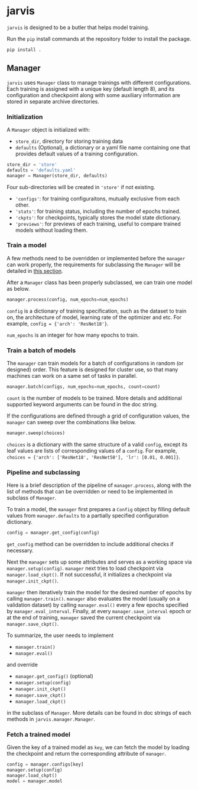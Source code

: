 # jarvis
`jarvis` is designed to be a butler that helps model training.

Run the `pip` install commands at the repository folder to install the package.
```bash
pip install .
```

## Manager
`jarvis` uses `Manager` class to manage trainings with different configurations. Each training is
assigned with a unique key (default length 8), and its configuration and checkpoint along with some
auxiliary information are stored in separate archive directories.

### Initialization
A `Manager` object is initialized with:
- `store_dir`, directory for storing training data
- `defaults` (Optional), a dictionary or a yaml file name containing one that provides default
values of a training configuration.
```python
store_dir = 'store'
defaults = 'defaults.yaml'
manager = Manager(store_dir, defaults)
```
Four sub-directories will be created in `'store'` if not existing.
- `'configs'`: for training configuraitons, mutually exclusive from each other.
- `'stats'`: for training status, including the number of epochs trained.
- `'ckpts'`: for checkpoints, typically stores the model state dictionary.
- `'previews'`: for previews of each training, useful to compare trained models without loading
them.

### Train a model
A few methods need to be overridden or implemented before the `manager` can work properly, the
requirements for subclassing the `Manager` will be detailed in
[this section](#pipeline-and-subclassing).

After a `Manager` class has been properly subclassed, we can train one model as below.
```python
manager.process(config, num_epochs=num_epochs)
```
`config` is a dictionary of training specification, such as the dataset to train on, the
architecture of model, learning rate of the optimizer and etc. For example,
`config = {'arch': 'ResNet18'}`.

`num_epochs` is an integer for how many epochs to train.

### Train a batch of models
The `manager` can train models for a batch of configurations in random (or designed) order. This
feature is designed for cluster use, so that many machines can work on a same set of tasks in
parallel.
```python
manager.batch(configs, num_epochs=num_epochs, count=count)
```
`count` is the number of models to be trained. More details and additional supported keyword
arguments can be found in the doc string.

If the configurations are defined through a grid of configuration values, the `manager` can sweep
over the combinations like below.
```python
manager.sweep(choices)
```
`choices` is a dictionary with the same structure of a valid `config`, except its leaf values are
lists of corresponding values of a `config`. For example,
`choices = {'arch': ['ResNet18', 'ResNet50'], 'lr': [0.01, 0.001]}`.

### Pipeline and subclassing
Here is a brief description of the pipeline of `manager.process`, along with the list of methods
that can be overridden or need to be implemented in subclass of `Manager`.

To train a model, the `manager` first prepares a `Config` object by filling default values from
`manager.defaults` to a partially specified configuration dictionary.
```python
config = manager.get_config(config)
```
`get_config` method can be overridden to include additional checks if necessary.

Next the `manager` sets up some attributes and serves as a working space via
`manager.setup(config)`. `manager` next tries to load checkpoint via `manager.load_ckpt()`. If not
successful, it initializes a checkpoint via `manager.init_ckpt()`.

`manager` then iteratively train the model for the desired number of epochs by calling
`manager.train()`. `manager` also evaluates the model (usually on a validation dataset) by calling
`manager.eval()` every a few epochs specified by `manager.eval_interval`. Finally, at every
`manager.save_interval` epoch or at the end of training, `manager` saved the current checkpoint via
`manager.save_ckpt()`.

To summarize, the user needs to implement
- `manager.train()`
- `manager.eval()`

and override
- `manager.get_config()` (optional)
- `manager.setup(config)`
- `manager.init_ckpt()`
- `manager.save_ckpt()`
- `manager.load_ckpt()`

in the subclass of `Manager`. More details can be found in doc strings of each methods in
`jarvis.manager.Manager`.

### Fetch a trained model
Given the key of a trained model as `key`, we can fetch the model by loading the checkpoint and
return the corresponding attribute of `manager`.
```python
config = manager.configs[key]
manager.setup(config)
manager.load_ckpt()
model = manager.model
```
